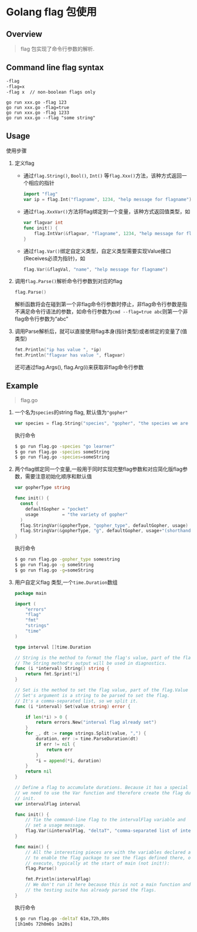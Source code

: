 # Golang flag 包使用

## Overview

> flag 包实现了命令行参数的解析.

## Command line flag syntax

```bash
-flag
-flag=x
-flag x  // non-boolean flags only
```

```
go run xxx.go -flag 123
go run xxx.go -flag=true
go run xxx.go -flag 1233
go run xxx.go --flag "some string"
```

## Usage

使用步骤

1. 定义flag
	
	* 通过`flag.String()`, `Bool()`, `Int()` 等`flag.Xxx()`方法，该种方式返回一个相应的指针
	   
	   ```go
	   import "flag"	
	   var ip = flag.Int("flagname", 1234, "help message for flagname")
	   ```
	   
   * 通过`flag.XxxVar()`方法将flag绑定到一个变量，该种方式返回值类型，如
	
		```go
		var flagvar int
		func init() {
			flag.IntVar(&flagvar, "flagname", 1234, "help message for flagname")
		}
	 	```

   * 通过`flag.Var()`绑定自定义类型，自定义类型需要实现Value接口(Receives必须为指针)，如

		```go
		flag.Var(&flagVal, "name", "help message for flagname")
		```
		
		
2. 调用`flag.Parse()`解析命令行参数到对应的flag

	```go
	flag.Parse()
	```
	解析函数将会在碰到第一个非flag命令行参数时停止，非flag命令行参数是指不满足命令行语法的参数，如命令行参数为`cmd --flag=true abc`则第一个非flag命令行参数为“abc”
	
3. 调用Parse解析后，就可以直接使用flag本身(指针类型)或者绑定的变量了(值类型)
	
	```go
	fmt.Println("ip has value ", *ip)
	fmt.Println("flagvar has value ", flagvar)
	```
	还可通过flag.Args(), flag.Arg(i)来获取非flag命令行参数
	

## Example

> flag.go

1. 一个名为`species`的string flag, 默认值为`"gopher"`

	```go
	var species = flag.String("species", "gopher", "the species we are studying")
	```
	执行命令
	
	```bash
	$ go run flag.go -species "go learner"
	$ go run flag.go -species someString
	$ go run flag.go -species=someString
	
	```

2. 两个flag绑定同一个变量,一般用于同时实现完整flag参数和对应简化版flag参数，需要注意初始化顺序和默认值

	```go
	var gopherType string
	
	func init() {
	  const (
	    defaultGopher = "pocket"
	    usage         = "the variety of gopher"
	  )
	  flag.StringVar(&gopherType, "gopher_type", defaultGopher, usage)
	  flag.StringVar(&gopherType, "g", defaultGopher, usage+"(shorthand)")
	}
	```

	执行命令
	
	```bash
	$ go run flag.go -gopher_type somestring
	$ go run flag.go -g someString
	$ go run flag.go -g=someString
	```

3. 用户自定义flag 类型,一个`time.Duration`数组

	```go
	package main
	
	import (
		"errors"
		"flag"
		"fmt"
		"strings"
		"time"
	)
	
	type interval []time.Duration
	
	// String is the method to format the flag's value, part of the flag.Value interface.
	// The String method's output will be used in diagnostics.
	func (i *interval) String() string {
		return fmt.Sprint(*i)
	}
	
	// Set is the method to set the flag value, part of the flag.Value interface.
	// Set's argument is a string to be parsed to set the flag.
	// It's a comma-separated list, so we split it.
	func (i *interval) Set(value string) error {
	
		if len(*i) > 0 {
			return errors.New("interval flag already set")
		}
		for _, dt := range strings.Split(value, ",") {
			duration, err := time.ParseDuration(dt)
			if err != nil {
				return err
			}
			*i = append(*i, duration)
		}
		return nil
	}
	
	// Define a flag to accumulate durations. Because it has a special type,
	// we need to use the Var function and therefore create the flag during
	// init.
	var intervalFlag interval
	
	func init() {
		// Tie the command-line flag to the intervalFlag variable and
		// set a usage message.
		flag.Var(&intervalFlag, "deltaT", "comma-separated list of intervals to use between events")
	}
	
	func main() {
		// All the interesting pieces are with the variables declared above, but
		// to enable the flag package to see the flags defined there, one must
		// execute, typically at the start of main (not init!):
		flag.Parse()
	
		fmt.Println(intervalFlag)
		// We don't run it here because this is not a main function and
		// the testing suite has already parsed the flags.
	}
	```
	
	执行命令
	
	```bash
	$ go run flag.go -deltaT 61m,72h,80s
	[1h1m0s 72h0m0s 1m20s]
	```
	
	















